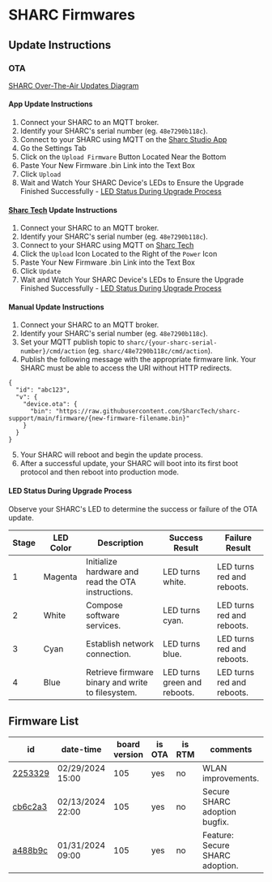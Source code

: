 # SHARC Firmwares

## Update Instructions

### OTA

[SHARC Over-The-Air Updates Diagram](./sharc_ota_diagram.pdf)

#### App Update Instructions

1. Connect your SHARC to an MQTT broker.
2. Identify your SHARC's serial number (eg. `48e7290b118c`).
3. Connect to your SHARC using MQTT on the [Sharc Studio App](https://apps.apple.com/us/app/sharc-studio/id6447310295)
4. Go the Settings Tab
5. Click on the `Upload Firmware` Button Located Near the Bottom
6. Paste Your New Firmware .bin Link into the Text Box
7. Click `Upload`
8. Wait and Watch Your SHARC Device's LEDs to Ensure the Upgrade Finished Successfully - [LED Status During Upgrade Process](https://github.com/SharcTech/sharc-support/blob/main/firmware/readme.md#led-status-during-upgrade-process)

#### [Sharc Tech](https://sharc.tech) Update Instructions

1. Connect your SHARC to an MQTT broker.
2. Identify your SHARC's serial number (eg. `48e7290b118c`).
3. Connect to your SHARC using MQTT on [Sharc Tech](https://sharc.tech)
4. Click the `Upload` Icon Located to the Right of the `Power` Icon 
6. Paste Your New Firmware .bin Link into the Text Box
7. Click `Update`
8. Wait and Watch Your SHARC Device's LEDs to Ensure the Upgrade Finished Successfully - [LED Status During Upgrade Process](https://github.com/SharcTech/sharc-support/blob/main/firmware/readme.md#led-status-during-upgrade-process)

#### Manual Update Instructions

1. Connect your SHARC to an MQTT broker.
2. Identify your SHARC's serial number (eg. `48e7290b118c`).
3. Set your MQTT publish topic to `sharc/{your-sharc-serial-number}/cmd/action` (eg. `sharc/48e7290b118c/cmd/action`).
4. Publish the following message with the appropriate firmware link.  Your SHARC must be able to access the URI without HTTP redirects.

```
{
  "id": "abc123",
  "v": {
    "device.ota": {
      "bin": "https://raw.githubusercontent.com/SharcTech/sharc-support/main/firmware/{new-firmware-filename.bin}"
    }
  }
}
```

5. Your SHARC will reboot and begin the update process.
6. After a successful update, your SHARC will boot into its first boot protocol and then reboot into production mode.  

#### LED Status During Upgrade Process

Observe your SHARC's LED to determine the success or failure of the OTA update.

| Stage | LED Color | Description | Success Result | Failure Result |
| ---   | ---       | --- | --- | --- |
| 1     | Magenta   | Initialize hardware and read the OTA instructions. | LED turns white. | LED turns red and reboots. |
| 2     | White     | Compose software services. | LED turns cyan. | LED turns red and reboots. |
| 3     | Cyan      | Establish network connection. | LED turns blue. | LED turns red and reboots. |
| 4     | Blue      | Retrieve firmware binary and write to filesystem. | LED turns green and reboots. | LED turns red and reboots. 

## Firmware List

| id | date-time | board version | is OTA | is RTM | comments |
| --- | --- | --- | --- | --- | --- |
| [2253329](https://raw.githubusercontent.com/SharcTech/sharc-support/main/firmware/2253329_ota.bin) | 02/29/2024 15:00 | 105 | yes | no | WLAN improvements. |
| [cb6c2a3](https://raw.githubusercontent.com/SharcTech/sharc-support/main/firmware/cb6c2a3_ota.bin) | 02/13/2024 22:00 | 105 | yes | no | Secure SHARC adoption bugfix. |
| [a488b9c](https://raw.githubusercontent.com/SharcTech/sharc-support/main/firmware/a488b9c_ota.bin) | 01/31/2024 09:00 | 105 | yes | no | Feature: Secure SHARC adoption. |


